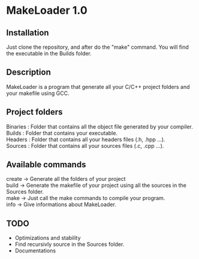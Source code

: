 # MakeLoader 1.0

## Installation

Just clone the repository, and after do the "make" command.
You will find the executable in the Builds folder.

## Description

MakeLoader is a program that generate all your C/C++ project folders and your makefile using GCC.

## Project folders

Binaries : Folder that contains all the object file generated by your compiler. <br/>
Builds : Folder that contains your executable. <br/>
Headers : Folder that contains all your headers files (.h, .hpp ...). <br/>
Sources : Folder that contains all your sources files (.c, .cpp ...). <br/>

## Available commands

create -> Generate all the folders of your project
<br/>
build -> Generate the makefile of your project using all the sources in the Sources folder.
<br/>
make -> Just call the make commands to compile your program.
<br/>
info -> Give informations about MakeLoader.

## TODO

* Optimizations and stability
* Find recursivly source in the Sources folder.
* Documentations